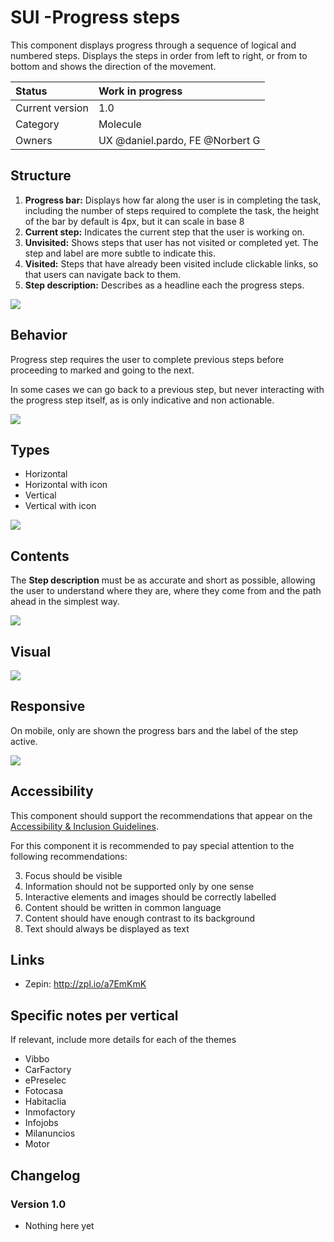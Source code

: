 # SUI -Progress steps
This component displays progress through a sequence of logical and numbered steps. Displays the steps in order from left to right, or from to bottom and shows the direction of the movement. 

|   Status          | Work in progress |
|   :----           |   :---- |
|   Current version |   1.0 |
|   Category        |   Molecule |
|   Owners          |   UX @daniel.pardo, FE @Norbert G|

## Structure

1. **Progress bar:** Displays how far along the user is in completing the task, including the number of steps required to complete the task, the height of the bar  by default is 4px, but  it can scale in base 8
2. **Current step:** Indicates the current step that the user is working on.
3. **Unvisited:** Shows steps that user has not visited or completed yet. The step and label are more subtle to indicate this.
4. **Visited:** Steps that have already been visited include clickable links, so that users can navigate back to them.
5. **Step description:** Describes as a headline each the  progress steps.

![](https://d2mxuefqeaa7sj.cloudfront.net/s_B02893AA86CE591E4A37E9E07BE08755CBE7653AAB5A94DC5744A835C7640AA9_1539678274988_1-progress+steps-+structure.png)

## Behavior

Progress step requires the user to complete previous steps before proceeding to marked and going to the next. 

In some cases we can go back to a previous step, but never interacting with the progress step itself, as is only indicative and non actionable.

![](https://d2mxuefqeaa7sj.cloudfront.net/s_B02893AA86CE591E4A37E9E07BE08755CBE7653AAB5A94DC5744A835C7640AA9_1539602083792_2-progress+steps-behabiour.png)

## Types

- Horizontal
- Horizontal with icon
- Vertical
- Vertical with icon

![](https://d2mxuefqeaa7sj.cloudfront.net/s_B02893AA86CE591E4A37E9E07BE08755CBE7653AAB5A94DC5744A835C7640AA9_1539602127601_3-progress+steps-+types.png)

## Contents

The **Step description** must be as accurate and short as possible, allowing the user to understand where they are, where they come from and the path ahead in the simplest way.

![](https://d2mxuefqeaa7sj.cloudfront.net/s_B02893AA86CE591E4A37E9E07BE08755CBE7653AAB5A94DC5744A835C7640AA9_1539686708579_6-progress+steps-+dodons.png)

## Visual
![](https://d2mxuefqeaa7sj.cloudfront.net/s_B02893AA86CE591E4A37E9E07BE08755CBE7653AAB5A94DC5744A835C7640AA9_1539602144726_4-progress+steps-+visual.png)

## Responsive

On mobile, only are shown the progress bars and the label of the step active.

![](https://d2mxuefqeaa7sj.cloudfront.net/s_B02893AA86CE591E4A37E9E07BE08755CBE7653AAB5A94DC5744A835C7640AA9_1539602161962_5-progress+steps-responsive.png)

## Accessibility

This component should support the recommendations that appear on the [Accessibility & Inclusion Guidelines](https://github.com/SUI-Components/UX-Definitions/blob/master/Accessibility%20and%20Inclusion%20Guidelines.md).

For this component it is recommended to pay special attention to the following recommendations:

3. Focus should be visible
6. Information should not be supported only by one sense
7. Interactive elements and images should be correctly labelled
8. Content should be written in common language
15. Content should have enough contrast to its background 
16. Text should always be displayed as text

## Links

- Zepin: http://zpl.io/a7EmKmK

## Specific notes per vertical

If relevant, include more details for each of the themes

- Vibbo
- CarFactory
- ePreselec
- Fotocasa
- Habitaclia
- Inmofactory
- Infojobs
- Milanuncios
- Motor

## Changelog

### Version 1.0

- Nothing here yet
